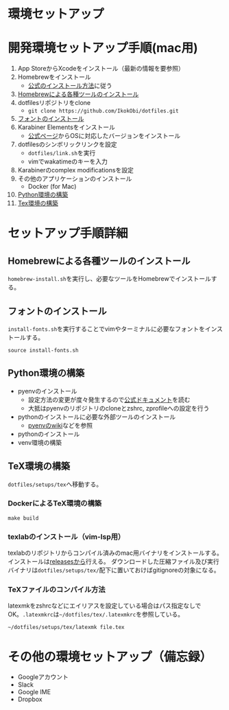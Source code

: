 # 環境セットアップ

# 開発環境セットアップ手順(mac用)
1. App StoreからXcodeをインストール（最新の情報を要参照）
1. Homebrewをインストール
	- [公式のインストール方法](https://brew.sh/index_ja)に従う
1. [Homebrewによる各種ツールのインストール](#Homebrewによる各種ツールのインストール)
1. dotfilesリポジトリをclone
	- `git clone https://github.com/IkokObi/dotfiles.git`
1. [フォントのインストール](#フォントのインストール)
1. Karabiner Elementsをインストール
	- [公式ページ](https://karabiner-elements.pqrs.org/)からOSに対応したバージョンをインストール
1. dotfilesのシンボリックリンクを設定
	- `dotfiles/link.sh`を実行
	- vimでwakatimeのキーを入力
1. Karabinerのcomplex modificationsを設定
1. その他のアプリケーションのインストール
	- Docker (for Mac)
1. [Python環境の構築](#Python環境の構築)
1. [Tex環境の構築](#TeX環境の構築)


# セットアップ手順詳細
## Homebrewによる各種ツールのインストール
`homebrew-install.sh`を実行し、必要なツールをHomebrewでインストールする。

## フォントのインストール
`install-fonts.sh`を実行することでvimやターミナルに必要なフォントをインストールする。
```
source install-fonts.sh
```

## Python環境の構築
- pyenvのインストール
  - 設定方法の変更が度々発生するので[公式ドキュメント](https://github.com/pyenv/pyenv)を読む
  - 大抵はpyenvのリポジトリのcloneとzshrc, zprofileへの設定を行う
- pythonのインストールに必要な外部ツールのインストール
  - [pyenvのwiki](https://github.com/pyenv/pyenv/wiki#suggested-build-environment)などを参照
- pythonのインストール
- venv環境の構築

## TeX環境の構築
`dotfiles/setups/tex`へ移動する。
### DockerによるTeX環境の構築
```
make build
```

### texlabのインストール（vim-lsp用）
texlabのリポジトリからコンパイル済みのmac用バイナリをインストールする。インストールは[releasesから](https://github.com/latex-lsp/texlab/releases)行える。
ダウンロードした圧縮ファイル及び実行バイナリは`dotfiles/setups/tex/`配下に置いておけばgitignoreの対象になる。

### TeXファイルのコンパイル方法
latexmkをzshrcなどにエイリアスを設定している場合はパス指定なしでOK。`.latexmkrc`は`~/dotfiles/tex/.latexmkrc`を参照している。
```
~/dotfiles/setups/tex/latexmk file.tex
```


# その他の環境セットアップ（備忘録）
- Googleアカウント
- Slack
- Google IME
- Dropbox

